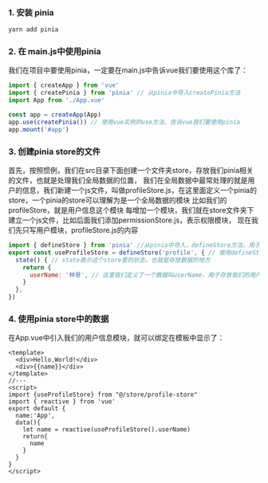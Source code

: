 ### 1. 安装 pinia

```sh
yarn add pinia
```

### 2. 在 main.js中使用pinia

我们在项目中要使用pinia，一定要在main.js中告诉vue我们要使用这个库了：

```javascript
import { createApp } from 'vue'
import { createPinia } from 'pinia' // 从pinia中导入createPinia方法
import App from './App.vue'

const app = createApp(App)
app.use(createPinia()) // 使用vue实例的use方法，告诉vue我们要使用pinia
app.mount('#app')

```

### 3. 创建pinia store的文件

首先，按照惯例，我们在src目录下面创建一个文件夹store，存放我们pinia相关的文件，也就是处理我们全局数据的位置，
我们在全局数据中最常处理的就是用户的信息，我们新建一个js文件，叫做profileStore.js，在这里面定义一个pinia的store，一个pinia的store可以理解为是一个全局数据的模块
比如我们的profileStore，就是用户信息这个模块
每增加一个模块，我们就在store文件夹下建立一个js文件，比如后面我们添加permissionStore.js，表示权限模块，
现在我们先只写用户模块，profileStore.js的内容

```javascript
import { defineStore } from 'pinia' //从pinia中导入，defineStore方法，用于定义一个新的store
export const useProfileStore = defineStore('profile', { // 使用defineStore方法定义store
  state() { // state表示这个store里的状态，也就是存放数据的地方
    return {
      userName: '林哥', // 这里我们定义了一个数据叫userName，用于存放我们的用户名 
    }
  },
})

```

### 4. 使用pinia store中的数据

在App.vue中引入我们的用户信息模块，就可以绑定在模板中显示了：

```vue
<template>
  <div>Hello,World!</div>
  <div>{{name}}</div>
</template>
//---
<script>
import {useProfileStore} from "@/store/profile-store"
import { reactive } from 'vue'
export default {
  name:'App',
  data(){
    let name = reactive(useProfileStore().userName)
    return{
      name
    }
  }
}
</script>
```

